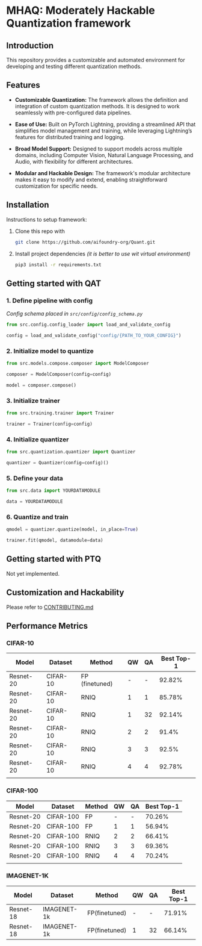 # MHAQ: Moderately Hackable Quantization framework

## Introduction

This repository provides a customizable and automated environment for developing and testing different quantization methods.

## Features

- **Customizable Quantization:** The framework allows the definition and integration of custom quantization methods. It is designed to work seamlessly with pre-configured data pipelines.

- **Ease of Use:** Built on PyTorch Lightning, providing a streamlined API that simplifies model management and training, while leveraging Lightning’s features for distributed training and logging.

- **Broad Model Support:** Designed to support models across multiple domains, including Computer Vision, Natural Language Processing, and Audio, with flexibility for different architectures.

- **Modular and Hackable Design:** The framework's modular architecture makes it easy to modify and extend, enabling straightforward customization for specific needs.

## Installation

Instructions to setup framework:

1. Clone this repo with

     ```bash
    git clone https://github.com/aifoundry-org/Quant.git
    ```

2. Install project dependencies *(it is better to use wit virtual environment)*

    ```bash
    pip3 install -r requirements.txt
    ```

## Getting started with QAT

### 1. Define pipeline with config

*Config schema placed in `src/config/config_schema.py`*

```python
from src.config.config_loader import load_and_validate_config

config = load_and_validate_config("config/{PATH_TO_YOUR_CONFIG}")

```

### 2. Initialize model to quantize

```python
from src.models.compose.composer import ModelComposer

composer = ModelComposer(config=config)

model = composer.compose()
```

### 3. Initialize trainer

```python
from src.training.trainer import Trainer

trainer = Trainer(config=config)
```

### 4. Initialize quantizer

```python
from src.quantization.quantizer import Quantizer

quantizer = Quantizer(config=config)()
```

### 5. Define your data

```python
from src.data import YOURDATAMODULE

data = YOURDATAMODULE
```

### 6. Quantize and train

```python
qmodel = quantizer.quantize(model, in_place=True)

trainer.fit(qmodel, datamodule=data)
```

## Getting started with PTQ

Not yet implemented.

## Customization and Hackability

Please refer to [CONTRIBUTING.md](CONTRIBUTING.md)

## Performance Metrics

### CIFAR-10
| Model     | Dataset  | Method | QW | QA | Best Top-1 |
|-----------|----------|--------|----|----|------------|
| Resnet-20 | CIFAR-10 | FP (finetuned)     | -  | -  | 92.82%      |
| Resnet-20 | CIFAR-10 | RNIQ   | 1  | 1  | 85.78%      |
| Resnet-20 | CIFAR-10 | RNIQ   | 1  | 32 | 92.14%      |   
| Resnet-20 | CIFAR-10 | RNIQ   | 2  | 2  | 91.4%      |
| Resnet-20 | CIFAR-10 | RNIQ   | 3  | 3  | 92.5%      |
| Resnet-20 | CIFAR-10 | RNIQ   | 4  | 4  | 92.78%      |
|           |          |        |    |    |             |

### CIFAR-100
| Model     | Dataset   | Method | QW | QA | Best Top-1  |
|-----------|-----------|--------|----|----|-------------|
| Resnet-20 | CIFAR-100 | FP     | -  | -  | 70.26%      |
| Resnet-20 | CIFAR-100 | FP     | 1  | 1  | 56.94%      |
| Resnet-20 | CIFAR-100 | RNIQ   | 2  | 2  | 66.41%      |
| Resnet-20 | CIFAR-100 | RNIQ   | 3  | 3  | 69.36%      |
| Resnet-20 | CIFAR-100 | RNIQ   | 4  | 4  | 70.24%      |
|           |           |        |    |    |             |

### IMAGENET-1K
| Model     | Dataset     | Method | QW | QA | Best Top-1  |
|-----------|-------------|--------|----|----|-------------|
| Resnet-18 | IMAGENET-1k | FP(finetuned)     | -  | -  | 71.91%      |
| Resnet-18 | IMAGENET-1k | FP(finetuned)     | 1  | 32  | 66.14%      |
